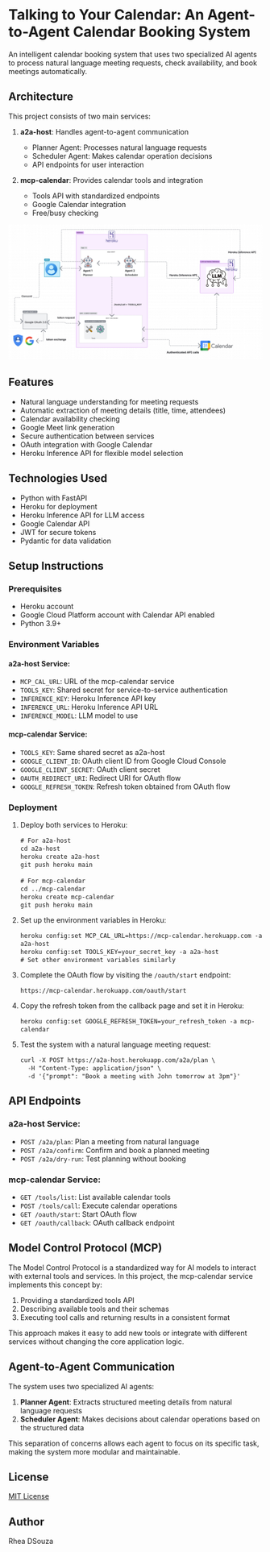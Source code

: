# Talking to Your Calendar: An Agent-to-Agent Calendar Booking System

An intelligent calendar booking system that uses two specialized AI agents to process natural language meeting requests, check availability, and book meetings automatically.

## Architecture

This project consists of two main services:

1. **a2a-host**: Handles agent-to-agent communication
   - Planner Agent: Processes natural language requests
   - Scheduler Agent: Makes calendar operation decisions
   - API endpoints for user interaction

2. **mcp-calendar**: Provides calendar tools and integration
   - Tools API with standardized endpoints
   - Google Calendar integration
   - Free/busy checking

![Architecture Diagram](images/architecture_diagram.jpg)

## Features

- Natural language understanding for meeting requests
- Automatic extraction of meeting details (title, time, attendees)
- Calendar availability checking
- Google Meet link generation
- Secure authentication between services
- OAuth integration with Google Calendar
- Heroku Inference API for flexible model selection

## Technologies Used

- Python with FastAPI
- Heroku for deployment
- Heroku Inference API for LLM access
- Google Calendar API
- JWT for secure tokens
- Pydantic for data validation

## Setup Instructions

### Prerequisites

- Heroku account
- Google Cloud Platform account with Calendar API enabled
- Python 3.9+

### Environment Variables

#### a2a-host Service:
- `MCP_CAL_URL`: URL of the mcp-calendar service
- `TOOLS_KEY`: Shared secret for service-to-service authentication
- `INFERENCE_KEY`: Heroku Inference API key
- `INFERENCE_URL`: Heroku Inference API URL
- `INFERENCE_MODEL`: LLM model to use

#### mcp-calendar Service:
- `TOOLS_KEY`: Same shared secret as a2a-host
- `GOOGLE_CLIENT_ID`: OAuth client ID from Google Cloud Console
- `GOOGLE_CLIENT_SECRET`: OAuth client secret
- `OAUTH_REDIRECT_URI`: Redirect URI for OAuth flow
- `GOOGLE_REFRESH_TOKEN`: Refresh token obtained from OAuth flow

### Deployment

1. Deploy both services to Heroku:
   ```
   # For a2a-host
   cd a2a-host
   heroku create a2a-host
   git push heroku main
   
   # For mcp-calendar
   cd ../mcp-calendar
   heroku create mcp-calendar
   git push heroku main
   ```

2. Set up the environment variables in Heroku:
   ```
   heroku config:set MCP_CAL_URL=https://mcp-calendar.herokuapp.com -a a2a-host
   heroku config:set TOOLS_KEY=your_secret_key -a a2a-host
   # Set other environment variables similarly
   ```

3. Complete the OAuth flow by visiting the `/oauth/start` endpoint:
   ```
   https://mcp-calendar.herokuapp.com/oauth/start
   ```

4. Copy the refresh token from the callback page and set it in Heroku:
   ```
   heroku config:set GOOGLE_REFRESH_TOKEN=your_refresh_token -a mcp-calendar
   ```

5. Test the system with a natural language meeting request:
   ```
   curl -X POST https://a2a-host.herokuapp.com/a2a/plan \
     -H "Content-Type: application/json" \
     -d '{"prompt": "Book a meeting with John tomorrow at 3pm"}'
   ```

## API Endpoints

### a2a-host Service:
- `POST /a2a/plan`: Plan a meeting from natural language
- `POST /a2a/confirm`: Confirm and book a planned meeting
- `POST /a2a/dry-run`: Test planning without booking

### mcp-calendar Service:
- `GET /tools/list`: List available calendar tools
- `POST /tools/call`: Execute calendar operations
- `GET /oauth/start`: Start OAuth flow
- `GET /oauth/callback`: OAuth callback endpoint

## Model Control Protocol (MCP)

The Model Control Protocol is a standardized way for AI models to interact with external tools and services. In this project, the mcp-calendar service implements this concept by:

1. Providing a standardized tools API
2. Describing available tools and their schemas
3. Executing tool calls and returning results in a consistent format

This approach makes it easy to add new tools or integrate with different services without changing the core application logic.

## Agent-to-Agent Communication

The system uses two specialized AI agents:

1. **Planner Agent**: Extracts structured meeting details from natural language requests
2. **Scheduler Agent**: Makes decisions about calendar operations based on the structured data

This separation of concerns allows each agent to focus on its specific task, making the system more modular and maintainable.

## License

[MIT License](LICENSE)

## Author

Rhea DSouza

